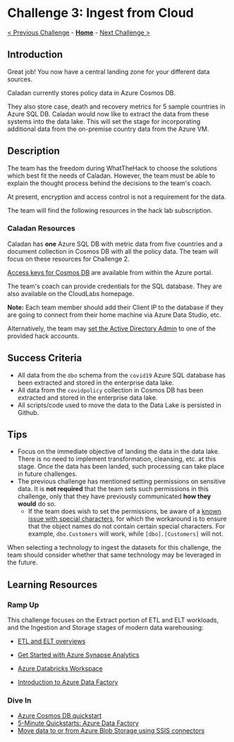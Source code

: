 # Challenge 3: Ingest from Cloud

[< Previous Challenge](./02-Provision.md) - **[Home](../README.md)** - [Next Challenge >](./04-OnPremIngest.md)

## Introduction

Great job! You now have a central landing zone for your different data sources.  

Caladan currently stores policy data in
Azure Cosmos DB.

They also store case, death and recovery metrics for 5 sample countries in Azure SQL DB.  Caladan would now like to extract the data from these systems into the data lake.
This will set the stage for incorporating additional data from the on-premise country data from the Azure VM.

## Description

The team has the freedom during WhatTheHack to choose the solutions which best fit the needs of Caladan.
However, the team must be able to explain the thought process behind the decisions to the team's coach.

At present, encryption and access control is not a requirement for the data.

The team will find the following resources in the hack lab subscription.

### Caladan Resources

Caladan has **one** Azure SQL DB with metric data from five countries and a document collection in Cosmos DB with all the policy data.
The team will focus on these resources for Challenge 2.

[Access keys for Cosmos DB](https://docs.microsoft.com/en-us/azure/cosmos-db/secure-access-to-data)
are available from within the Azure portal.

The team's coach can provide credentials for the SQL database. They are also available on the CloudLabs homepage. 

**Note:** Each team member should add their Client IP to the database if they are going to connect from their home machine via Azure Data Studio, etc.  

Alternatively, the team may [set the Active Directory Admin](https://docs.microsoft.com/en-us/azure/sql-database/sql-database-aad-authentication-configure#provision-an-azure-active-directory-administrator-for-your-azure-sql-database-server)
to one of the provided hack accounts.

## Success Criteria

- All data from the `dbo` schema from the `covid19` Azure SQL database
has been extracted and stored in the enterprise data lake.
- All data from the `covidpolicy` collection in Cosmos DB
has been extracted and stored in the enterprise data lake.
- All scripts/code used to move the data to the Data Lake is persisted in Github.

## Tips

- Focus on the immediate objective of landing the data in the data lake.
There is no need to implement transformation, cleansing, etc. at this stage.
Once the data has been landed, such processing can take place in future challenges.
- The previous challenge has mentioned setting permissions on sensitive data.
It is **not required** that the team sets such permissions in this challenge,
only that they have previously communicated **how they would** do so.
    - If the team does wish to set the permissions, be aware
    of a [known issue with special characters](https://github.com/Microsoft/AzureStorageExplorer/issues/980),
    for which the workaround is to ensure that the object names do not contain
    certain special characters. For example, `dbo.Customers` will work, while
    `[dbo].[Customers]` will not.

When selecting a technology to ingest the datasets for this challenge,
the team should consider whether that same technology may be leveraged in the future.

## Learning Resources

### Ramp Up

This challenge focuses on the Extract portion of ETL and ELT workloads,
and the Ingestion and Storage stages of modern data warehousing:

- [ETL and ELT overviews](https://docs.microsoft.com/en-us/azure/architecture/data-guide/relational-data/etl)

- [Get Started with Azure Synapse Analytics](https://docs.microsoft.com/en-us/azure/synapse-analytics/get-started)

- [Azure Databricks Workspace](https://docs.microsoft.com/en-us/azure/databricks/scenarios/workspace/)

- [Introduction to Azure Data Factory](https://docs.microsoft.com/en-us/azure/data-factory/introduction)

### Dive In
- [Azure Cosmos DB quickstart](https://docs.microsoft.com/en-us/azure/cosmos-db/create-cosmosdb-resources-portal)
- [5-Minute Quickstarts: Azure Data Factory](https://docs.microsoft.com/en-us/azure/data-factory/#5-minute-quickstarts)
- [Move data to or from Azure Blob Storage using SSIS connectors](https://docs.microsoft.com/en-us/azure/machine-learning/team-data-science-process/move-data-to-azure-blob-using-ssis)
